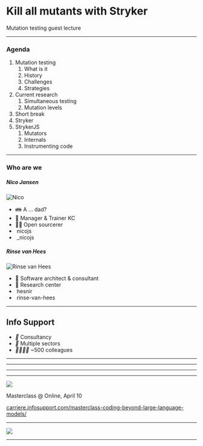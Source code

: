 <!-- .slide: class="is-welcome text-xl" -->

# Kill all mutants with Stryker 

Mutation testing guest lecture

---

### Agenda

1. Mutation testing
   1. What is it
   1. History
   1. Challenges
   1. Strategies
1. Current research
   1. Simultaneous testing
   1. Mutation levels
1. Short break
1. Stryker
1. StrykerJS 
    1. Mutators
    1. Internals
    1. Instrumenting code

<!-- .element class="kc-agenda" -->

---

### Who are we

<div style="justify-content: center" class="kc-flex kc-gap4">
<div>

##### Nico Jansen

![Nico](/img/nico.jpg) <!-- .element class="img-round" style="height: 200px" -->

* 👪 A ... dad?
* 💼 Manager & Trainer KC
* 🧙‍♂️ Open sourcerer
* <i class="bi bi-github" style="color: #1a1d21"></i> &nbsp;nicojs
* <i class="bi bi-twitter" style="color: #1d9bf0"></i> &nbsp;_nicojs

<!-- .element class="no-list" -->

</div>
<div>

##### Rinse van Hees

![Rinse van Hees](/img/rinseh.png) <!-- .element class="img-round" style="width: 200px" -->

* 💼 Software architect & consultant
* 🦸 Research center
* <i class="bi bi-github" style="color: #1a1d21"></i> &nbsp;hesnir
* <i class="bi bi-linkedin" style="color: #1d9bf0"></i> &nbsp;rinse-van-hees

<!-- .element class="no-list" -->

</div>
</div>

---

<!-- .slide: data-background-video="/img/infosupport.mp4" data-background-video-loop  data-background-video-muted-->

<div class="overlay">

## Info Support

- <i class="list-style-icon">💼</i> Consultancy
- <i class="list-style-icon">🏢</i> Multiple sectors
- <i class="list-style-icon">👨‍👨‍👧‍👧</i> ~500 colleagues

<!-- .element class="no-list" -->

</div>

---

<!-- .slide: data-background-image="/img/references.png" data-background-size="contain"-->

---

<!-- .slide: data-background-image="/img/focus.png" data-background-color="#003865" data-background-size="contain"-->

---

<!-- .slide: data-background-image="/img/research-center.png" data-background-color="#f8f8f8" data-background-size="contain"-->

---



![](/img/masterclass.png)

Masterclass @ Online, April 10



[carriere.infosupport.com/masterclass-coding-beyond-large-language-models/](https://carriere.infosupport.com/masterclass-coding-beyond-large-language-models/) <!-- .element target="_blank" -->

<!-- .element class="hacktoberfest" -->

---

<!-- .slide: data-background-color="#1a0306" -->

<div class="kc-columns">

![](/img/stryker-socks.jpg) <!-- .element class="img-round-vertical" -->

</div>

---

<!-- .slide: data-background-color="#6bbe4c" data-background-image="../../img/slides/01-intro_image.png" data-background-size="contain" -->